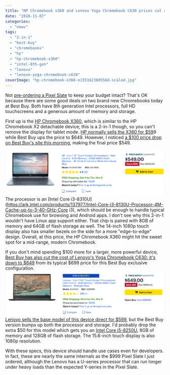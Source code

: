```yaml
---
title: "HP Chromebook x360 and Lenovo Yoga Chromebook C630 prices cut at Best Buy"
date: "2018-11-07"
categories: 
  - "news"
tags: 
  - "2-in-1"
  - "best-buy"
  - "chromebooks"
  - "hp"
  - "hp-chromebook-x360"
  - "intel-8th-gen"
  - "lenovo"
  - "lenovo-yoga-chromebook-c630"
coverImage: "hp-chromebook-x360-e1551623605568-scaled.jpg"
---
```


Not [pre-ordering a Pixel Slate](https://www.aboutchromebooks.com/news/pixel-slate-orders-available-release-date-november-22/) to keep your budget intact? That's OK because there are some good deals on two brand new Chromebooks today at Best Buy. Both have 8th generation Intel processors, full HD touchscreens and a generous amount of memory and storage.

First up is the [HP Chromebook X360](https://www.aboutchromebooks.com/news/hp-chromebook-x360-release-date-price-specs/), which is similar to the HP Chromebook X2 detachable device; this is a 2-in-1 though, so you can't remove the display for tablet mode. [HP normally sells the X360 for $59](https://store.hp.com/us/en/pdp/hp-chromebook-x360-14-da0021nr)9 while Best Buy ups the price to $649. However, I noticed [a $100 price drop on Best Buy's site this morning](https://www.bestbuy.com/site/hp-2-in-1-14-touch-screen-chromebook-intel-core-i3-8gb-memory-64gb-emmc-flash-memory-hp-finish-in-ceramic-white-and-cloud-blue/6301869.p?skuId=6301869), making the final price $549.

[![](images/HP-Chromebook-x360-sale-Best-Buy.png)](https://www.aboutchromebooks.com/news/hp-chromebook-x360-lenovo-yoga-c630-chromebook-sale-best-buy/attachment/hp-chromebook-x360-sale-best-buy/)The processor is an [Intel Core i3-8310U](https://ark.intel.com/products/137977/Intel-Core-i3-8130U-Processor-4M-Cache-up-to-3-40-GHz-Core i3), which should be enough to handle typical Chromebook use for browsing and Android apps. I don't see why this 2-in-1 wouldn't have Linux app support either. That chip is paired with 8GB of memory and 64GB of flash storage as well. The 14-inch 1080p touch display also has smaller bezels on the side for a more "edge-to-edge" design. Overall, at this price, the HP Chromebook X360 might hit the sweet spot for a mid-range, modern Chromebook.

If you don't mind spending $100 more for a larger, more powerful device, [Best Buy has also cut the cost of Lenovo's Yoga Chromebook C630: it's down to $649](https://www.bestbuy.com/site/lenovo-2-in-1-15-6-touch-screen-chromebook-intel-core-i5-8gb-memory-128gb-emmc-flash-memory-midnight-blue/6295998.p?skuId=6295998) from its typical $699 price for this Best Buy exclusive configuration. [![](images/Lenovo-Yoga-C630-sale-Best-Buy.png)](https://www.aboutchromebooks.com/news/hp-chromebook-x360-lenovo-yoga-c630-chromebook-sale-best-buy/attachment/lenovo-yoga-c630-sale-best-buy/)[Lenovo sells the base model of this device direct for $599](https://www.lenovo.com/us/en/laptops/yoga/yoga-c-series/Yoga-Chromebook-C630/p/88YGCC61096?gclid=CjwKCAiAt4rfBRBKEiwAC678Kf83JTs5WdmI04yHGoRD0bjOPhEPc2KKHfqpGFldYrdNC-NT_P7KZhoCogIQAvD_BwE&cid=us:sem|se|google|553107797890|Lenovo+Yoga+Chromebook+C630|IIP_NX_Lenovo+Yoga+C+Series|1608826469&kw=lenovo%20yoga%20chromebook%20c630&adid=307353727371&addisttype=g&ef_id=CjwKCAiAt4rfBRBKEiwAC678Kf83JTs5WdmI04yHGoRD0bjOPhEPc2KKHfqpGFldYrdNC-NT_P7KZhoCogIQAvD_BwE:G:s&s_kwcid=AL!4030!3!307353727371!e!!g!!lenovo%20yoga%20chromebook%20c630), but the Best Buy version bumps up both the processor and storage. I'd probably drop the extra $50 for this model which gets you an [Intel Core i5-8250U](https://ark.intel.com/products/124967/Intel-Core-i5-8250U-Processor-6M-Cache-up-to-3-40-GHz-), 8GB of memory and 128GB of flash storage. The 15.6-inch touch display is also 1080p resolution.

With these specs, this device should handle use cases even for developers. In fact, these are nearly the same internals as the $999 Pixel Slate I just ordered, although the Lenovo has a U-series processor that can run longer under heavy loads than the expected Y-series in the Pixel Slate.
